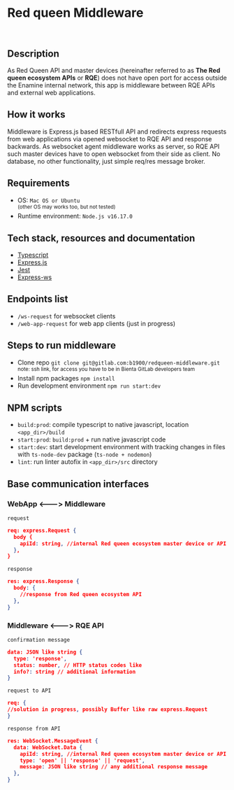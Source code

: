 # Red queen Middleware<br><br>

## Description

As Red Queen API and master devices (hereinafter referred to as <b>The Red queen ecosystem APIs</b> or <b>RQE</b>) does not have open port for access outside the Enamine internal network, this app is
middleware between RQE APIs and external web applications.

## How it works

Middleware is Express.js based RESTfull API and redirects express requests from web applications via opened websocket to
RQE API and response backwards.
As websocket agent middleware works as server, so RQE API such master devices have to open websocket from their
side as client.
No database, no other functionality, just simple req/res message broker.

## Requirements

* OS: `Mac OS or Ubuntu` <br><sup>(other OS may works too, but not tested)</sup>
* Runtime environment: `Node.js v16.17.0`

## Tech stack, resources and documentation

* [Typescript](https://www.typescriptlang.org/)
* [Express.js](https://expressjs.com/)
* [Jest](https://jestjs.io/docs/en/api)
* [Express-ws](https://www.npmjs.com/package/express-ws)

## Endpoints list

* `/ws-request` for websocket clients
* `/web-app-request` for web app clients (just in progress)

## Steps to run middleware

* Clone repo ```git clone git@gitlab.com:b1900/redqueen-middleware.git``` <br><sup>note: ssh link, for access you have
  to be in Bienta GitLab developers team</sup>
* Install npm packages `npm install`
* Run development environment `npm run start:dev`

## NPM scripts

* `build:prod`: compile typescript to native javascript, location `<app_dir>/build`
* `start:prod`: `build:prod` + run native javascript code
* `start:dev`: start development environment with tracking changes in files with `ts-node-dev`
  package (`ts-node + nodemon`)
* `lint`: run linter autofix in `<app_dir>/src` directory

## Base communication interfaces

### WebApp <---> Middleware
`request`
```json
req: express.Request {
  body {
    apiId: string, //internal Red queen ecosystem master device or API unique id
  },
}
```
`response`
```json
res: express.Response {
  body: {
    //response from Red queen ecosystem API
  },
}
```

### Middleware <---> RQE API
`confirmation message`
```json
data: JSON like string {
  type: 'response',
  status: number, // HTTP status codes like
  info?: string // additional information 
}
```
`request to API`
```json
req: {
//solution in progress, possibly Buffer like raw express.Request
}
```
`response from API`
```json
res: WebSocket.MessageEvent {
  data: WebSocket.Data {
    apiId: string, //internal Red queen ecosystem master device or API unique id
    type: 'open' || 'response' || 'request',
    message: JSON like string // any additional response message
  },
}
```
